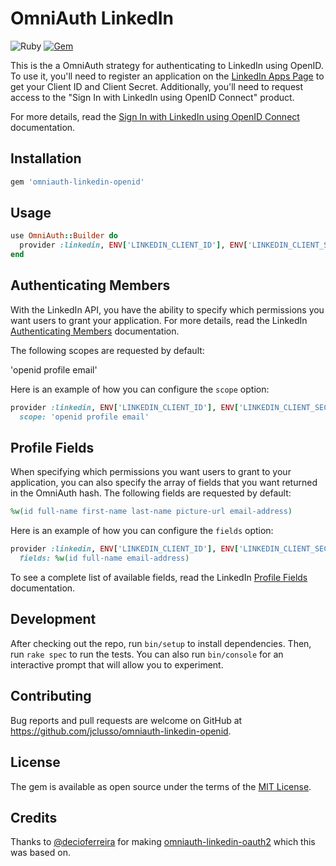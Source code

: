 # OmniAuth LinkedIn

![Ruby](https://github.com/jclusso/omniauth-linkedin-openid/workflows/Ruby/badge.svg?branch=master)
[![Gem](https://img.shields.io/gem/v/omniauth-linkedin-openid)](https://rubygems.org/gems/omniauth-linkedin-openid)

This is the a OmniAuth strategy for authenticating to LinkedIn using OpenID. To
use it, you'll need to register an application on the
[LinkedIn Apps Page](https://www.linkedin.com/developers/apps) to get your
Client ID and Client Secret. Additionally, you'll need to request access to the
"Sign In with LinkedIn using OpenID Connect" product.

For more details, read the [Sign In with LinkedIn using OpenID Connect](https://learn.microsoft.com/en-us/linkedin/consumer/integrations/self-serve/sign-in-with-linkedin-v2) documentation.

## Installation

```ruby
gem 'omniauth-linkedin-openid'
```

## Usage

```ruby
use OmniAuth::Builder do
  provider :linkedin, ENV['LINKEDIN_CLIENT_ID'], ENV['LINKEDIN_CLIENT_SECRET']
end
```

## Authenticating Members

With the LinkedIn API, you have the ability to specify which permissions you want users to grant your application. For more details, read the LinkedIn [Authenticating Members](https://learn.microsoft.com/en-us/linkedin/consumer/integrations/self-serve/sign-in-with-linkedin-v2#authenticating-members) documentation.

The following scopes are requested by default:

'openid profile email'

Here is an example of how you can configure the `scope` option:

```ruby
provider :linkedin, ENV['LINKEDIN_CLIENT_ID'], ENV['LINKEDIN_CLIENT_SECRET'],
  scope: 'openid profile email'
```

## Profile Fields

When specifying which permissions you want users to grant to your application, you can also specify the array of fields that you want returned in the OmniAuth hash. The following fields are requested by default:

```ruby
%w(id full-name first-name last-name picture-url email-address)
```

Here is an example of how you can configure the `fields` option:

```ruby
provider :linkedin, ENV['LINKEDIN_CLIENT_ID'], ENV['LINKEDIN_CLIENT_SECRET'],
  fields: %w(id full-name email-address)
```

To see a complete list of available fields, read the LinkedIn [Profile Fields](https://learn.microsoft.com/en-us/linkedin/shared/references/fields) documentation.

## Development

After checking out the repo, run `bin/setup` to install dependencies. Then, run `rake spec` to run the tests. You can also run `bin/console` for an interactive prompt that will allow you to experiment.

## Contributing

Bug reports and pull requests are welcome on GitHub at https://github.com/jclusso/omniauth-linkedin-openid.

## License

The gem is available as open source under the terms of the [MIT License](https://opensource.org/licenses/MIT).

## Credits

Thanks to [@decioferreira](https://github.com/decioferreira) for making [omniauth-linkedin-oauth2](https://github.com/decioferreira/omniauth-linkedin-oauth2) which this was based on.
